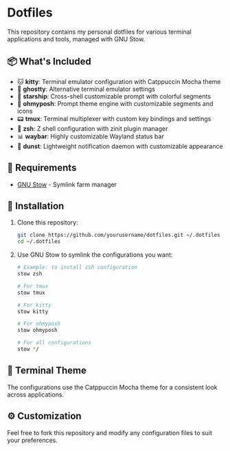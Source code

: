 # Dotfiles

This repository contains my personal dotfiles for various terminal applications and tools, managed with GNU Stow.

## 📦 What's Included

- 🐱 **kitty**: Terminal emulator configuration with Catppuccin Mocha theme
- 👻 **ghostty**: Alternative terminal emulator settings
- 🚀 **starship**: Cross-shell customizable prompt with colorful segments
- 🎨 **ohmyposh**: Prompt theme engine with customizable segments and icons
- 📟 **tmux**: Terminal multiplexer with custom key bindings and settings
- 🐚 **zsh**: Z shell configuration with zinit plugin manager
- 📊 **waybar**: Highly customizable Wayland status bar
- 🔔 **dunst**: Lightweight notification daemon with customizable appearance

## 🔧 Requirements

- [GNU Stow](https://www.gnu.org/software/stow/) - Symlink farm manager

## 💾 Installation

1. Clone this repository:
   ```bash
   git clone https://github.com/yourusername/dotfiles.git ~/.dotfiles
   cd ~/.dotfiles
   ```

2. Use GNU Stow to symlink the configurations you want:
    ```bash
    # Example: to install zsh configuration
    stow zsh

    # For tmux
    stow tmux

    # For kitty
    stow kitty
    
    # For ohmyposh
    stow ohmyposh

    # For all configurations
    stow */
    ```

## 🎨 Terminal Theme

The configurations use the Catppuccin Mocha theme for a consistent look across applications.

## ⚙️ Customization

Feel free to fork this repository and modify any configuration files to suit your preferences.